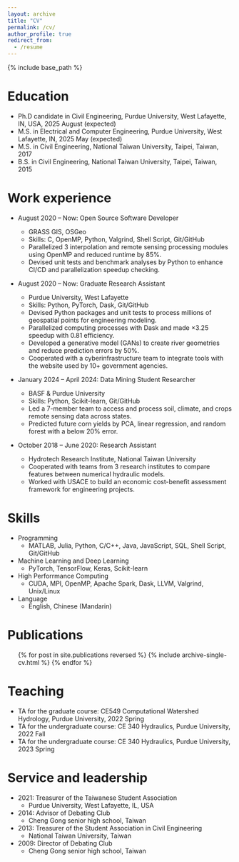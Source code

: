 ```yaml
---
layout: archive
title: "CV"
permalink: /cv/
author_profile: true
redirect_from:
  - /resume
---
```


{% include base_path %}

Education
======
* Ph.D candidate in Civil Engineering, Purdue University, West Lafayette, IN, USA, 2025 August (expected)
* M.S. in Electrical and Computer Engineering, Purdue University, West Lafayette, IN, 2025 May (expected)
* M.S. in Civil Engineering, National Taiwan University, Taipei, Taiwan, 2017
* B.S. in Civil Engineering, National Taiwan University, Taipei, Taiwan, 2015

Work experience
======
* August 2020 – Now: Open Source Software Developer 
  * GRASS GIS, OSGeo
  * Skills: C, OpenMP, Python, Valgrind, Shell Script, Git/GitHub
  * Parallelized 3 interpolation and remote sensing processing modules using OpenMP and reduced runtime by 85%.
  * Devised unit tests and benchmark analyses by Python to enhance CI/CD and parallelization speedup checking.
  

* August 2020 – Now: Graduate Research Assistant
  * Purdue University, West Lafayette
  * Skills: Python, PyTorch, Dask, Git/GitHub
  * Devised Python packages and unit tests to process millions of geospatial points for engineering modeling.
  * Parallelized computing processes with Dask and made ×3.25 speedup with 0.81 efficiency.
  * Developed a generative model (GANs) to create river geometries and reduce prediction errors by 50%.
  * Cooperated with a cyberinfrastructure team to integrate tools with the website used by 10+ government agencies.
  
* January 2024 – April 2024: Data Mining Student Researcher
  * BASF & Purdue University
  * Skills: Python, Scikit-learn, Git/GitHub
  * Led a 7-member team to access and process soil, climate, and crops remote sensing data across states.
  * Predicted future corn yields by PCA, linear regression, and random forest with a below 20% error.

* October 2018 – June 2020: Research Assistant
  * Hydrotech Research Institute, National Taiwan University	
  * Cooperated with teams from 3 research institutes to compare features between numerical hydraulic models.
  * Worked with USACE to build an economic cost-benefit assessment framework for engineering projects.
  
Skills
======
* Programming
  * MATLAB, Julia, Python, C/C++, Java, JavaScript, SQL, Shell Script, Git/GitHub
* Machine Learning and Deep Learning
  * PyTorch, TensorFlow, Keras, Scikit-learn
* High Perforrmance Computing
  * CUDA, MPI, OpenMP, Apache Spark, Dask, LLVM, Valgrind, Unix/Linux
* Language
  * English, Chinese (Mandarin)

Publications
======
  <ul>{% for post in site.publications reversed %}
    {% include archive-single-cv.html %}
  {% endfor %}</ul>  

Teaching
======
* TA for the graduate course: CE549 Computational Watershed Hydrology, Purdue University, 2022 Spring
* TA for the undergraduate course: CE 340 Hydraulics, Purdue University, 2022 Fall
* TA for the undergraduate course: CE 340 Hydraulics, Purdue University, 2023 Spring
  
Service and leadership
======
* 2021: Treasurer of the Taiwanese Student Association
  * Purdue University, West Lafayette, IL, USA
* 2014: Advisor of Debating Club 
  * Cheng Gong senior high school, Taiwan
* 2013: Treasurer of the Student Association in Civil Engineering
  * National Taiwan University, Taiwan
* 2009: Director of Debating Club
  * Cheng Gong senior high school, Taiwan
